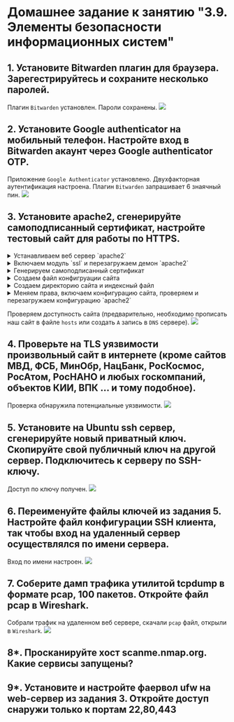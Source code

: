 # Домашнее задание к занятию "3.9. Элементы безопасности информационных систем"

## 1. Установите Bitwarden плагин для браузера. Зарегестрируйтесь и сохраните несколько паролей.

Плагин `Bitwarden` установлен. Пароли сохранены.
![](https://github.com/rudenko-ma/netology.homeworks/blob/main/03-sysadmin-09-security/img/q1.png)

## 2. Установите Google authenticator на мобильный телефон. Настройте вход в Bitwarden акаунт через Google authenticator OTP.

Приложение `Google Authenticator` установлено. Двухфакторная аутентификация настроена. Плагин `Bitwarden` запрашивает 6 знаячный пин.
![](https://github.com/rudenko-ma/netology.homeworks/blob/main/03-sysadmin-09-security/img/q2.png)

## 3. Установите apache2, сгенерируйте самоподписанный сертификат, настройте тестовый сайт для работы по HTTPS.

<details>
  <summary>Устанавливаем веб сервер `apache2`</summary>

  ```
vagrant@u20web:~$ sudo apt install apache2 -y     
Reading package lists... Done
Building dependency tree       
Reading state information... Done
The following additional packages will be installed:
  apache2-bin apache2-data apache2-utils libapr1 libaprutil1 libaprutil1-dbd-sqlite3 libaprutil1-ldap libjansson4 ssl-cert
Suggested packages:
  apache2-doc apache2-suexec-pristine | apache2-suexec-custom www-browser openssl-blacklist
The following NEW packages will be installed:
  apache2 apache2-bin apache2-data apache2-utils libapr1 libaprutil1 libaprutil1-dbd-sqlite3 libaprutil1-ldap libjansson4 ssl-cert
0 upgraded, 10 newly installed, 0 to remove and 62 not upgraded.
Need to get 1518 kB/1760 kB of archives.
After this operation, 7649 kB of additional disk space will be used.
Get:1 http://us.archive.ubuntu.com/ubuntu focal-updates/main amd64 apache2-bin amd64 2.4.41-4ubuntu3.9 [1180 kB]
Get:2 http://us.archive.ubuntu.com/ubuntu focal-updates/main amd64 apache2-data all 2.4.41-4ubuntu3.9 [159 kB]
Get:3 http://us.archive.ubuntu.com/ubuntu focal-updates/main amd64 apache2-utils amd64 2.4.41-4ubuntu3.9 [84.3 kB]
Get:4 http://us.archive.ubuntu.com/ubuntu focal-updates/main amd64 apache2 amd64 2.4.41-4ubuntu3.9 [95.5 kB]
Fetched 1518 kB in 3s (595 kB/s)
Preconfiguring packages ...
Selecting previously unselected package libapr1:amd64.
(Reading database ... 111201 files and directories currently installed.)
Preparing to unpack .../0-libapr1_1.6.5-1ubuntu1_amd64.deb ...
Unpacking libapr1:amd64 (1.6.5-1ubuntu1) ...
Selecting previously unselected package libaprutil1:amd64.
Preparing to unpack .../1-libaprutil1_1.6.1-4ubuntu2_amd64.deb ...
Unpacking libaprutil1:amd64 (1.6.1-4ubuntu2) ...
Selecting previously unselected package libaprutil1-dbd-sqlite3:amd64.
Preparing to unpack .../2-libaprutil1-dbd-sqlite3_1.6.1-4ubuntu2_amd64.deb ...
Unpacking libaprutil1-dbd-sqlite3:amd64 (1.6.1-4ubuntu2) ...
Selecting previously unselected package libaprutil1-ldap:amd64.
Preparing to unpack .../3-libaprutil1-ldap_1.6.1-4ubuntu2_amd64.deb ...
Unpacking libaprutil1-ldap:amd64 (1.6.1-4ubuntu2) ...
Selecting previously unselected package libjansson4:amd64.
Preparing to unpack .../4-libjansson4_2.12-1build1_amd64.deb ...
Unpacking libjansson4:amd64 (2.12-1build1) ...
Selecting previously unselected package apache2-bin.
Preparing to unpack .../5-apache2-bin_2.4.41-4ubuntu3.9_amd64.deb ...
Unpacking apache2-bin (2.4.41-4ubuntu3.9) ...
Selecting previously unselected package apache2-data.
Preparing to unpack .../6-apache2-data_2.4.41-4ubuntu3.9_all.deb ...
Unpacking apache2-data (2.4.41-4ubuntu3.9) ...
Selecting previously unselected package apache2-utils.
Preparing to unpack .../7-apache2-utils_2.4.41-4ubuntu3.9_amd64.deb ...
Unpacking apache2-utils (2.4.41-4ubuntu3.9) ...
Selecting previously unselected package apache2.
Preparing to unpack .../8-apache2_2.4.41-4ubuntu3.9_amd64.deb ...
Unpacking apache2 (2.4.41-4ubuntu3.9) ...
Selecting previously unselected package ssl-cert.
Preparing to unpack .../9-ssl-cert_1.0.39_all.deb ...
Unpacking ssl-cert (1.0.39) ...
Setting up libapr1:amd64 (1.6.5-1ubuntu1) ...
Setting up libjansson4:amd64 (2.12-1build1) ...
Setting up ssl-cert (1.0.39) ...
Setting up apache2-data (2.4.41-4ubuntu3.9) ...
Setting up libaprutil1:amd64 (1.6.1-4ubuntu2) ...
Setting up libaprutil1-ldap:amd64 (1.6.1-4ubuntu2) ...
Setting up libaprutil1-dbd-sqlite3:amd64 (1.6.1-4ubuntu2) ...
Setting up apache2-utils (2.4.41-4ubuntu3.9) ...
Setting up apache2-bin (2.4.41-4ubuntu3.9) ...
Setting up apache2 (2.4.41-4ubuntu3.9) ...
Enabling module mpm_event.
Enabling module authz_core.
Enabling module authz_host.
Enabling module authn_core.
Enabling module auth_basic.
Enabling module access_compat.
Enabling module authn_file.
Enabling module authz_user.
Enabling module alias.
Enabling module dir.
Enabling module autoindex.
Enabling module env.
Enabling module mime.
Enabling module negotiation.
Enabling module setenvif.
Enabling module filter.
Enabling module deflate.
Enabling module status.
Enabling module reqtimeout.
Enabling conf charset.
Enabling conf localized-error-pages.
Enabling conf other-vhosts-access-log.
Enabling conf security.
Enabling conf serve-cgi-bin.
Enabling site 000-default.
Created symlink /etc/systemd/system/multi-user.target.wants/apache2.service → /lib/systemd/system/apache2.service.
Created symlink /etc/systemd/system/multi-user.target.wants/apache-htcacheclean.service → /lib/systemd/system/apache-htcacheclean.service.
Processing triggers for ufw (0.36-6ubuntu1) ...
Processing triggers for systemd (245.4-4ubuntu3.13) ...
Processing triggers for man-db (2.9.1-1) ...
Processing triggers for libc-bin (2.31-0ubuntu9.2) ...
  ```
</details>

<details>
  <summary>Включаем модуль `ssl` и перезагружаем демон `apache2`</summary>

  ```
vagrant@u20web:~$ sudo a2enmod ssl
Considering dependency setenvif for ssl:
Module setenvif already enabled
Considering dependency mime for ssl:
Module mime already enabled
Considering dependency socache_shmcb for ssl:
Enabling module socache_shmcb.
Enabling module ssl.
See /usr/share/doc/apache2/README.Debian.gz on how to configure SSL and create self-signed certificates.
To activate the new configuration, you need to run:
  systemctl restart apache2
vagrant@u20web:~$ sudo systemctl restart apache2
  ```
</details>

<details>
  <summary>Генерируем самоподписанный сертификат</summary>

  ```
vagrant@u20web:~$ sudo openssl req -x509 -nodes -days 365 -newkey rsa:2048 \-keyout /etc/ssl/private/apache-selfsigned.key \-out /etc/ssl/certs/apache-selfsigned.crt \-subj "/C=RU/ST=FE/L=Khabarovsk/O=RudenkoMA/OU=Org/CN=u20web.home"
Generating a RSA private key
................+++++
.......+++++
writing new private key to '/etc/ssl/private/apache-selfsigned.key'
-----
  ```
</details>

<details>
  <summary>Создаем файл конфигруации сайта</summary>

  ```
vagrant@u20web:~$ sudo vim /etc/apache2/sites-available/u20web.conf
vagrant@u20web:~$ cat /etc/apache2/sites-available/u20web.conf
<VirtualHost *:443>
        ServerName u20web.home
        DocumentRoot /var/www/u20web
        SSLEngine on
        SSLCertificateFile /etc/ssl/certs/apache-selfsigned.crt
        SSLCertificateKeyFile /etc/ssl/private/apache-selfsigned.key
</VirtualHost>
  ```
</details>

<details>
  <summary>Создаем директорию сайта и индексный файл</summary>

  ```
vagrant@u20web:~$ sudo mkdir /var/www/u20web
vagrant@u20web:~$ sudo vim /var/www/u20web/index.html
vagrant@u20web:~$ cat /var/www/u20web/index.html     
<!DOCTYPE html>
<html>
<head>
  <title>Homework 3.9</title>
</head>
<body>
  <h1>It works!</h1>
  <p>This page was served with Apache2 server over SSL.</p>
</body>
</html>
  ```
</details>

<details>
  <summary>Меняем права, включаем конфигурацию сайта, проверяем и перезагружаем конфигурацию `apache2`</summary>
  
  ```
vagrant@u20web:~$ sudo chown -R www-data:www-data /var/www/u20web/
vagrant@u20web:~$ sudo a2ensite u20web
Enabling site u20web.
To activate the new configuration, you need to run:
  systemctl reload apache2
vagrant@u20web:~$ sudo apache2ctl configtest 
Syntax OK
vagrant@u20web:~$ sudo systemctl reload apache2
  ```
</details>

Проверяем доступность сайта (предварительно, необходимо прописать наш сайт в файле `hosts` или создать `A` запись в `DNS` сервере).
![](https://github.com/rudenko-ma/netology.homeworks/blob/main/03-sysadmin-09-security/img/q3.png)

## 4. Проверьте на TLS уязвимости произвольный сайт в интернете (кроме сайтов МВД, ФСБ, МинОбр, НацБанк, РосКосмос, РосАтом, РосНАНО и любых госкомпаний, объектов КИИ, ВПК ... и тому подобное).

Проверка обнаружила потенциальные уязвимости.
![](https://github.com/rudenko-ma/netology.homeworks/blob/main/03-sysadmin-09-security/img/q4.png)

## 5. Установите на Ubuntu ssh сервер, сгенерируйте новый приватный ключ. Скопируйте свой публичный ключ на другой сервер. Подключитесь к серверу по SSH-ключу.
 
Доступ по ключу получен.
![](https://github.com/rudenko-ma/netology.homeworks/blob/main/03-sysadmin-09-security/img/q5.png)

## 6. Переименуйте файлы ключей из задания 5. Настройте файл конфигурации SSH клиента, так чтобы вход на удаленный сервер осуществлялся по имени сервера.

Вход по имени настроен.
![](https://github.com/rudenko-ma/netology.homeworks/blob/main/03-sysadmin-09-security/img/q6.png)

## 7. Соберите дамп трафика утилитой tcpdump в формате pcap, 100 пакетов. Откройте файл pcap в Wireshark.

Собрали трафик на удаленном веб сервере, скачали `pcap` файл, открыли в `Wireshark`.
![](https://github.com/rudenko-ma/netology.homeworks/blob/main/03-sysadmin-09-security/img/q7.png)

## 8*. Просканируйте хост scanme.nmap.org. Какие сервисы запущены?

## 9*. Установите и настройте фаервол ufw на web-сервер из задания 3. Откройте доступ снаружи только к портам 22,80,443

